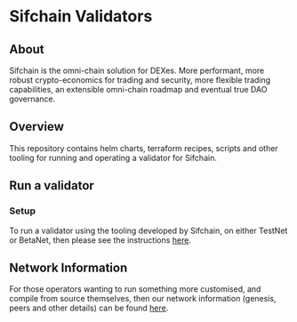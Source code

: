 # Sifchain Validators

## About

Sifchain is the omni-chain solution for DEXes. More performant, more robust crypto-economics for trading and security, more flexible trading capabilities, an extensible omni-chain roadmap and eventual true DAO governance.

## Overview

This repository contains helm charts, terraform recipes, scripts and other tooling for running and operating a validator for Sifchain.

## Run a validator

### Setup

To run a validator using the tooling developed by Sifchain, on either TestNet or BetaNet, then please see the instructions [here](https://github.com/Sifchain/sifchain-validators/tree/master/docs/setup.md).

## Network Information

For those operators wanting to run something more customised, and compile from source themselves, then our network information (genesis, peers and other details) can be found [here](https://github.com/Sifchain/networks/tree/master/README.md).
